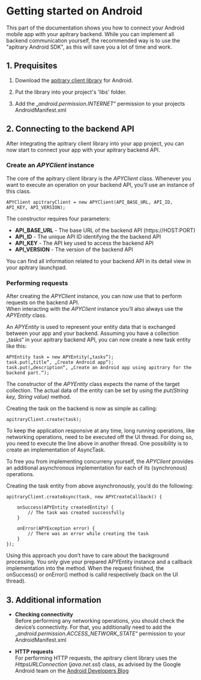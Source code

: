 # Getting started on Android

This part of the documentation shows you how to connect your Android mobile app with your apitrary backend.
While you can implement all backend communication yourself,  the recommended way is to use the "apitrary Android SDK", as this will save you a lot of time and work.


## 1. Prequisites

1. Download the [apitrary client library](http://www.apitrary.com/downloads/sdks/android/apitrary-android-library.jar) for Android.

2. Put the library into your project's 'libs' folder.

3. Add the „*android.permission.INTERNET*“ permission to your projects AndroidManifest.xml

## 2. Connecting to the backend API
After integrating the apitrary client library into your app project, you can now start to connect your app with your apitrary backend API.

### Create an *APYClient* instance
The core of the apitrary client library is the *APYClient* class. Whenever you want to execute an operation on your backend API, you’ll use an instance of this class.

`APYClient apitraryClient = new APYClient(API_BASE_URL, API_ID, API_KEY, API_VERSION);`

The constructor requires four parameters:

* **API_BASE_URL** - The base URL of the backend API (https://HOST:PORT)
* **API_ID** - The unique API ID identifying the the backend API
* **API_KEY** - The API key used to access the backend API
* **API_VERSION** - The version of the backend API

You can find all information related to your backend API in its detail view in your apitrary launchpad.

### Performing requests
After creating the *APYClient* instance, you can now use that to perform requests on the backend API.  
When interacting with the *APYClient* instance you’ll also always use the *APYEntity* class.

An *APYEntity* is used to represent your entity data that is exchanged between your app and your backend. Assuming you have a collection „tasks“ in your apitrary backend API, you can now create a new task entity like this:

    APYEntity task = new APYEntity(„tasks“);
    task.put(„title“, „Create Android app“);
    task.put(„description“, „Create an Android app using apitrary for the backend part.“);

The constructor of the *APYEntity* class expects the name of the target collection. The actual data of the entity can be set by using the *put(String key, String value)* method.

Creating the task on the backend is now as simple as calling:
    
    apitraryClient.create(task);
    
To keep the application responsive at any time, long running operations, like networking operations, need to be executed off the UI thread. For doing so, you need to execute the line above in another thread. One possibility is to create an implementation of AsyncTask.

To free you from implementing concurreny yourself, the *APYClient* provides an additional asynchronous implementation for each of its (synchronous) operations.

Creating the task entity from above asynchronously, you’d do the following:

    apitraryClient.createAsync(task, new APYCreateCallback() {
    
        onSuccess(APYEntity createdEntity) {
            // The task was created successfully
        }
    
        onError(APYException error) {
            // There was an error while creating the task
        }
    });

Using this approach you don’t have to care about the background processing. You only give your prepared APYEntity instance and a callback implementation into the method. When the request finished, the onSuccess() or onError() method is calld respectively (back on the UI thread).

## 3. Additional information

* **Checking connectivity**  
Before performing any networking operations, you should check the device’s connectivity. For that, you additionally need to add the „*android.permission.ACCESS_NETWORK_STATE*“ permission to your AndroidManifest.xml

* **HTTP requests**  
For performing HTTP requests, the apitrary client library uses the *HttpsURLConnection* (*java.net.ssl*) class, as advised by the Google Android team on the [Android Developers Blog](http://android-developers.blogspot.de/2011/09/androids-http-clients.html)